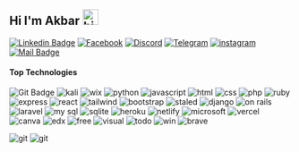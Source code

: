 ## Hi I'm Akbar <img src="https://user-images.githubusercontent.com/1303154/88677602-1635ba80-d120-11ea-84d8-d263ba5fc3c0.gif" width="28px" height="28px" alt="hi">

[![Linkedin Badge](https://img.shields.io/badge/LinkedIn-0077B5?style=for-the-badge&logo=linkedin&logoColor=white)](https://www.linkedin.com/in/akbarjon-odilov-330a16232/)
[![Facebook](https://img.shields.io/badge/Facebook-1877F2?style=for-the-badge&logo=facebook&logoColor=white)](https://www.facebook.com/odilovofficail)
[![Discord](https://img.shields.io/badge/Discord-7289DA?style=for-the-badge&logo=discord&logoColor=white)](https://www.discord.com/channels/odilov_a)
 [![Telegram](https://img.shields.io/badge/Telegram-2CA5E0?style=for-the-badge&logo=telegram&logoColor=white)](https://t.me/Odilovoff)
 [![instagram](https://img.shields.io/badge/Instagram-E4405F?style=for-the-badge&logo=instagram&logoColor=white)](https://instagram.com/odilovoff_)
[![Mail Badge](https://img.shields.io/badge/Gmail-D14836?style=for-the-badge&logo=gmail&logoColor=white)](mailto:akbarjonodilov03@gmail.com)


#### Top Technologies

<!-- TODO: Make technologies links takes you to repositories -->
![Git Badge](https://img.shields.io/badge/GIT-E44C30?style=for-the-badge&logo=git&logoColor=white) ![kali](https://img.shields.io/badge/Kali_Linux-557C94?style=for-the-badge&logo=kali-linux&logoColor=white) ![wix](https://img.shields.io/badge/Wix-000?style=for-the-badge&logo=wix&logoColor=white) ![python](https://img.shields.io/badge/Python-3776AB?style=for-the-badge&logo=python&logoColor=white) ![javascript](https://img.shields.io/badge/JavaScript-F7DF1E?style=for-the-badge&logo=javascript&logoColor=black) ![html](https://img.shields.io/badge/HTML5-E34F26?style=for-the-badge&logo=html5&logoColor=white) ![css](https://img.shields.io/badge/CSS3-1572B6?style=for-the-badge&logo=css3&logoColor=white) ![php](https://img.shields.io/badge/PHP-777BB4?style=for-the-badge&logo=php&logoColor=white) ![ruby](https://img.shields.io/badge/Ruby-CC342D?style=for-the-badge&logo=ruby&logoColor=white) ![express](https://img.shields.io/badge/Express.js-404D59?style=for-the-badge) ![react](https://img.shields.io/badge/React-20232A?style=for-the-badge&logo=react&logoColor=61DAFB) ![tailwind](https://img.shields.io/badge/Tailwind_CSS-38B2AC?style=for-the-badge&logo=tailwind-css&logoColor=white) ![bootstrap](https://img.shields.io/badge/Bootstrap-563D7C?style=for-the-badge&logo=bootstrap&logoColor=white) ![staled](https://img.shields.io/badge/styled--components-DB7093?style=for-the-badge&logo=styled-components&logoColor=white) ![django](https://img.shields.io/badge/Django-092E20?style=for-the-badge&logo=django&logoColor=white) ![on rails](https://img.shields.io/badge/Ruby_on_Rails-CC0000?style=for-the-badge&logo=ruby-on-rails&logoColor=white) ![laravel](https://img.shields.io/badge/Laravel-FF2D20?style=for-the-badge&logo=laravel&logoColor=white) ![my sql](https://img.shields.io/badge/MySQL-005C84?style=for-the-badge&logo=mysql&logoColor=white) ![sqlite](https://img.shields.io/badge/SQLite-07405E?style=for-the-badge&logo=sqlite&logoColor=white) ![heroku](https://img.shields.io/badge/Heroku-430098?style=for-the-badge&logo=heroku&logoColor=white) ![netlify](https://img.shields.io/badge/Netlify-00C7B7?style=for-the-badge&logo=netlify&logoColor=white) ![microsoft](https://img.shields.io/badge/Microsoft_Office-D83B01?style=for-the-badge&logo=microsoft-office&logoColor=white) ![vercel](https://img.shields.io/badge/Vercel-000000?style=for-the-badge&logo=vercel&logoColor=white) ![canva](https://img.shields.io/badge/Canva-%2300C4CC.svg?&style=for-the-badge&logo=Canva&logoColor=white) ![edx](https://img.shields.io/badge/Edx-193A3E?style=for-the-badge&logo=edx&logoColor=white) ![free](https://img.shields.io/badge/freecodecamp-27273D?style=for-the-badge&logo=freecodecamp&logoColor=white) ![visual](https://img.shields.io/badge/Visual_Studio_Code-0078D4?style=for-the-badge&logo=visual%20studio%20code&logoColor=white) ![todo](https://img.shields.io/badge/Todoist-E44332?style=for-the-badge&logo=todoist&logoColor=white) ![win](https://img.shields.io/badge/windows%20terminal-4D4D4D?style=for-the-badge&logo=windows%20terminal&logoColor=white) ![brave](https://img.shields.io/badge/Brave-FF1B2D?style=for-the-badge&logo=Brave&logoColor=white)

 ![git](https://github-readme-stats.vercel.app/api/top-langs/?username=Akbarjon03&theme=blue-green)  ![git](https://github-readme-stats.vercel.app/api?username=Akbarjon03&theme=blue-green)